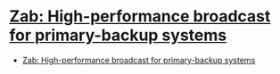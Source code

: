 # [Zab: High-performance broadcast for primary-backup systems](https://www.semanticscholar.org/paper/Zab%3A-High-performance-broadcast-for-primary-backup-Junqueira-Reed/b02c6b00bd5dbdbd951fddb00b906c82fa80f0b3)

- [Zab: High-performance broadcast for primary-backup systems](#zab-high-performance-broadcast-for-primary-backup-systems)

